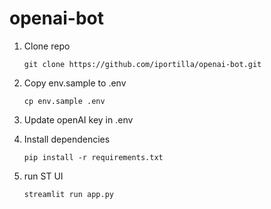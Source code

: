 # openai-bot

1. Clone repo
   
    `git clone https://github.com/iportilla/openai-bot.git`
   
2. Copy env.sample to .env
   
   `cp env.sample .env`

3. Update openAI key in .env
   
4. Install dependencies
 
   `pip install -r requirements.txt`
   
5. run ST UI
 
   `streamlit run app.py`
